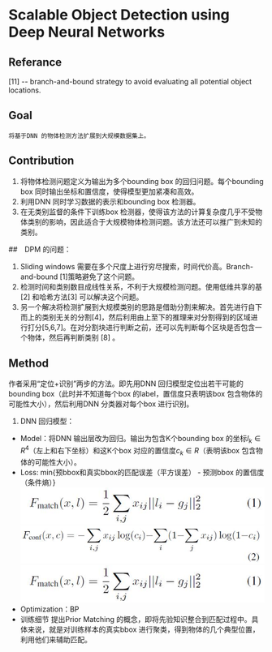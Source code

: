 # Scalable Object Detection using Deep Neural Networks

## Referance
[11] -- branch-and-bound strategy to avoid evaluating all potential
object locations.

## Goal
    将基于DNN 的物体检测方法扩展到大规模数据集上。

## Contribution
1. 将物体检测问题定义为输出为多个bounding box 的回归问题。每个bounding box 同时输出坐标和置信度，使得模型更加紧凑和高效。
2. 利用DNN 同时学习数据的表示和bounding box 检测器。
3. 在无类别监督的条件下训练box 检测器，使得该方法的计算复杂度几乎不受物体类别的影响，因此适合于大规模物体检测问题。该方法还可以推广到未知的类别。

##　DPM 的问题：
1. Sliding windows 需要在多个尺度上进行穷尽搜索，时间代价高。Branch-and-bound [1]策略避免了这个问题。
2. 检测时间和类别数目成线性关系，不利于大规模检测问题。使用低维共享的基[2] 和哈希方法[3] 可以解决这个问题。
3. 另一个解决将检测扩展到大规模类别的思路是借助分割来解决。首先进行自下而上的类别无关的分割[4]，然后利用由上至下的推理来对分割得到的区域进行打分[5,6,7]。在对分割块进行判断之前，还可以先判断每个区块是否包含一个物体，然后再判断类别 [8] 。

## Method
作者采用“定位+识别”两步的方法。即先用DNN 回归模型定位出若干可能的bounding box（此时并不知道每个box 的label，置信度只表明该box 包含物体的可能性大小），然后利用DNN 分类器对每个box 进行识别。

1. DNN 回归模型：
* Model：将DNN 输出层改为回归。输出为包含K个bounding box 的坐标$l_k \in R^4$（左上和右下坐标）和这K个box 对应的置信度$c_k \in R$（表明该box 包含物体的可能性大小）。
* Loss: min{预bbox和真实bbox的匹配误差（平方误差） - 预测bbox 的置信度（条件熵）}
![MB_loss_match](./.assets/MB_loss_match.jpg)
![MB_loss_conf](./.assets/MB_loss_conf.jpg)
![MB_loss_match](./.assets/MB_loss_match_3vt110hx4.jpg)
* Optimization：BP
* 训练细节
提出Prior Matching 的概念，即将先验知识整合到匹配过程中。具体来说，就是对训练样本的真实bbox 进行聚类，得到物体的几个典型位置，利用他们来辅助匹配。
